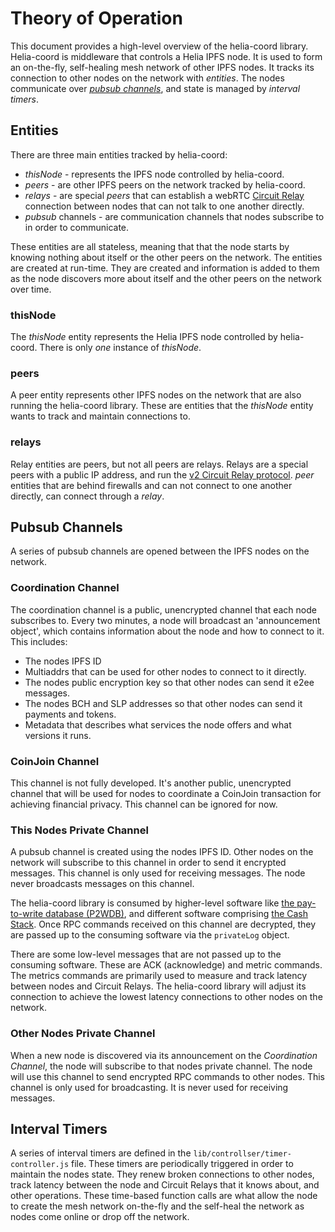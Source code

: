 # Theory of Operation

This document provides a high-level overview of the helia-coord library.
Helia-coord is middleware that controls a Helia IPFS node. It is used to form an on-the-fly, self-healing mesh network of other IPFS nodes. It tracks its connection to other nodes on the network with *entities*. The nodes communicate over *[pubsub channels](https://docs.libp2p.io/concepts/pubsub/overview/)*, and state is managed by *interval timers*.

## Entities

There are three main entities tracked by helia-coord:
- *thisNode* - represents the IPFS node controlled by helia-coord.
- *peers* - are other IPFS peers on the network tracked by helia-coord.
- *relays* - are special *peers* that can establish a webRTC [Circuit Relay](https://docs.libp2p.io/concepts/nat/circuit-relay/) connection between nodes that can not talk to one another directly.
- *pubsub* channels - are communication channels that nodes subscribe to in order to communicate.

These entities are all stateless, meaning that that the node starts by knowing nothing about itself or the other peers on the network. The entities are created at run-time. They are created and information is added to them as the node discovers more about itself and the other peers on the network over time.

### thisNode
The *thisNode* entity represents the Helia IPFS node controlled by helia-coord. There is only *one* instance of *thisNode*.

### peers
A peer entity represents other IPFS nodes on the network that are also running the helia-coord library. These are entities that the *thisNode* entity wants to track and maintain connections to.

### relays
Relay entities are peers, but not all peers are relays. Relays are a special peers with a public IP address, and run the [v2 Circuit Relay protocol](https://docs.libp2p.io/concepts/nat/circuit-relay/). *peer* entities that are behind firewalls and can not connect to one another directly, can connect through a *relay*.

## Pubsub Channels

A series of pubsub channels are opened between the IPFS nodes on the network.

### Coordination Channel
The coordination channel is a public, unencrypted channel that each node subscribes to. Every two minutes, a node will broadcast an 'announcement object', which contains information about the node and how to connect to it. This includes:

- The nodes IPFS ID
- Multiaddrs that can be used for other nodes to connect to it directly.
- The nodes public encryption key so that other nodes can send it e2ee messages.
- The nodes BCH and SLP addresses so that other nodes can send it payments and tokens.
- Metadata that describes what services the node offers and what versions it runs.

### CoinJoin Channel
This channel is not fully developed. It's another public, unencrypted channel that will be used for nodes to coordinate a CoinJoin transaction for achieving financial privacy. This channel can be ignored for now.

### This Nodes Private Channel
A pubsub channel is created using the nodes IPFS ID. Other nodes on the network will subscribe to this channel in order to send it encrypted messages. This channel is only used for receiving messages. The node never broadcasts messages on this channel.

The helia-coord library is consumed by higher-level software like [the pay-to-write database (P2WDB)](https://p2wdb.com), and different software comprising [the Cash Stack](https://cashstack.info). Once RPC commands received on this channel are decrypted, they are passed up to the consuming software via the `privateLog` object.

There are some low-level messages that are not passed up to the consuming software. These are ACK (acknowledge) and metric commands. The metrics commands are primarily used to measure and track latency between nodes and Circuit Relays. The helia-coord library will adjust its connection to achieve the lowest latency connections to other nodes on the network.

### Other Nodes Private Channel
When a new node is discovered via its announcement on the *Coordination Channel*, the node will subscribe to that nodes private channel. The node will use this channel to send encrypted RPC commands to other nodes. This channel is only used for broadcasting. It is never used for receiving messages.

## Interval Timers
A series of interval timers are defined in the `lib/controllser/timer-controller.js` file. These timers are periodically triggered in order to maintain the nodes state. They renew broken connections to other nodes, track latency between the node and Circuit Relays that it knows about, and other operations. These time-based function calls are what allow the node to create the mesh network on-the-fly and the self-heal the network as nodes come online or drop off the network.
